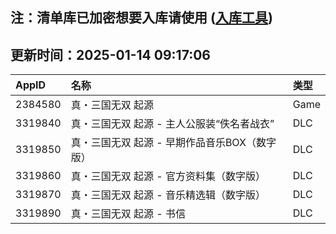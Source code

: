 ## 注：清单库已加密想要入库请使用 ([入库工具](https://github.com/BlankTMing/ManifestAutoUpdate/releases))

## 更新时间：2025-01-14 09:17:06
| AppID | 名称 | 类型  |
| :-------------------- | :----------------------------- | :----------- |
| 2384580 | 真・三国无双 起源| Game |
| 3319840 | 真・三国无双 起源 - 主人公服装“佚名者战衣”| DLC |
| 3319850 | 真・三国无双 起源 - 早期作品音乐BOX（数字版）| DLC |
| 3319860 | 真・三国无双 起源 - 官方资料集（数字版）| DLC |
| 3319870 | 真・三国无双 起源 - 音乐精选辑（数字版）| DLC |
| 3319890 | 真・三国无双 起源 - 书信| DLC |
